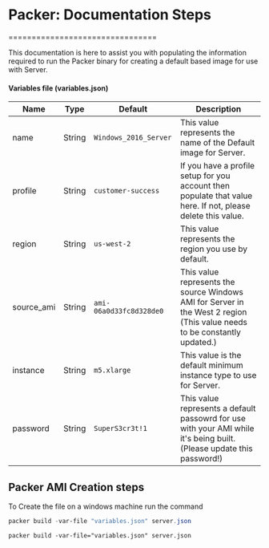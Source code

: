 # Packer: Documentation Steps
================================

This documentation is here to assist you with populating the information required to run the Packer binary for creating a default based image for use with Server.


#### Variables file (variables.json)
|Name  |Type  |Default|Description|
|------|------|-------|-----------|
|name|String|`Windows_2016_Server`|This value represents the name of the Default image for Server.|
|profile|String|`customer-success`|If you have a profile setup for you account then populate that value here. If not, please delete this value.|
|region|String|`us-west-2`|This value represents the region you use by default.|
|source_ami|String|`ami-06a0d33fc8d328de0`|This value represents the source Windows AMI for Server in the West 2 region (This value needs to be constantly updated.)|
|instance|String|`m5.xlarge`|This value is the default minimum instance type to use for Server.|
|password|String|`SuperS3cr3t!1`|This value represents a default passowrd for use with your AMI while it's being built. (Please update this password!)|

## Packer AMI Creation steps

To Create the file on a windows machine run the command 
```PowerShell
packer build -var-file "variables.json" server.json
```
```shell
packer build -var-file="variables.json" server.json
```

